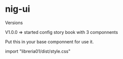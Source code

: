 # nig-ui

Versions

V1.0.0 => started config story book with 3 componnents

Put this in your base componnent for use it.

import "libreria01/dist/style.css"